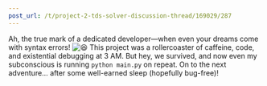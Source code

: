 ```yaml
---
post_url: /t/project-2-tds-solver-discussion-thread/169029/287
---
```

Ah, the true mark of a dedicated developer—when even your dreams come with syntax errors! ![:laughing:](https://emoji.discourse-cdn.com/google/laughing.png?v=14 ":laughing:") This project was a rollercoaster of caffeine, code, and existential debugging at 3 AM. But hey, we survived, and now even my subconscious is running `python main.py` on repeat. On to the next adventure… after some well-earned sleep (hopefully bug-free)!